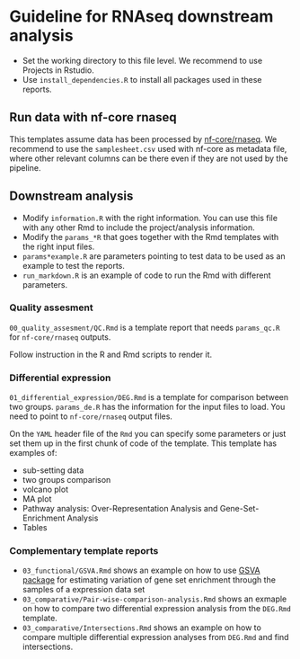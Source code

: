 # Guideline for RNAseq downstream analysis

- Set the working directory to this file level. We recommend to use Projects in Rstudio.
- Use `install_dependencies.R` to install all packages used in these reports.

## Run data with nf-core rnaseq

This templates assume data has been processed by [nf-core/rnaseq](https://nf-co.re/rnaseq/3.14.0/docs/usage).
We recommend to use the `samplesheet.csv` used with nf-core as metadata file, where other relevant columns can be there even if they are not used by the pipeline.

## Downstream analysis

- Modify `information.R` with the right information. You can use this file with any other Rmd to include the project/analysis information.
- Modify the `params_*R` that goes together with the Rmd templates with the right input files.
- `params*example.R` are parameters pointing to test data to be used as an example to test the reports.
- `run_markdown.R` is an example of code to run the Rmd with different parameters.

### Quality assesment

`00_quality_assesment/QC.Rmd` is a template report that needs `params_qc.R` for `nf-core/rnaseq` outputs.
 
Follow instruction in the R and Rmd scripts to render it.

### Differential expression

`01_differential_expression/DEG.Rmd` is a template for comparison between two groups. `params_de.R` has the information for the input files to load. You need to point to `nf-core/rnaseq` output files.

On the `YAML` header file of the `Rmd` you can specify some parameters or just set them up in the first chunk of code of the template. This template has examples of:

- sub-setting data
- two groups comparison
- volcano plot
- MA plot
- Pathway analysis: Over-Representation Analysis and Gene-Set-Enrichment Analysis
- Tables

### Complementary template reports

- `03_functional/GSVA.Rmd` shows an example on how to use [GSVA package](https://bioconductor.org/packages/release/bioc/html/GSVA.html) for estimating variation of gene set enrichment through the samples of a expression data set
- `03_comparative/Pair-wise-comparison-analysis.Rmd` shows an exmaple on how to compare two differential expression analysis from the `DEG.Rmd` template.
- `03_comparative/Intersections.Rmd` shows an example on how to compare multiple differential expression analyses from `DEG.Rmd` and find intersections.
